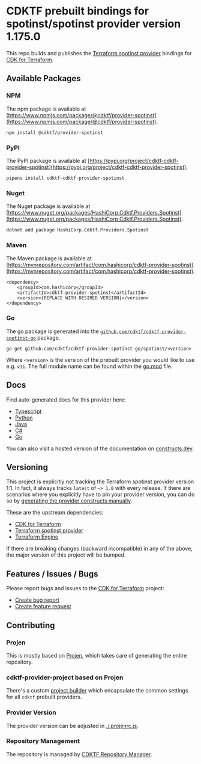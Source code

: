 # CDKTF prebuilt bindings for spotinst/spotinst provider version 1.175.0

This repo builds and publishes the [Terraform spotinst provider](https://registry.terraform.io/providers/spotinst/spotinst/1.175.0/docs) bindings for [CDK for Terraform](https://cdk.tf).

## Available Packages

### NPM

The npm package is available at [https://www.npmjs.com/package/@cdktf/provider-spotinst](https://www.npmjs.com/package/@cdktf/provider-spotinst).

`npm install @cdktf/provider-spotinst`

### PyPI

The PyPI package is available at [https://pypi.org/project/cdktf-cdktf-provider-spotinst](https://pypi.org/project/cdktf-cdktf-provider-spotinst).

`pipenv install cdktf-cdktf-provider-spotinst`

### Nuget

The Nuget package is available at [https://www.nuget.org/packages/HashiCorp.Cdktf.Providers.Spotinst](https://www.nuget.org/packages/HashiCorp.Cdktf.Providers.Spotinst).

`dotnet add package HashiCorp.Cdktf.Providers.Spotinst`

### Maven

The Maven package is available at [https://mvnrepository.com/artifact/com.hashicorp/cdktf-provider-spotinst](https://mvnrepository.com/artifact/com.hashicorp/cdktf-provider-spotinst).

```
<dependency>
    <groupId>com.hashicorp</groupId>
    <artifactId>cdktf-provider-spotinst</artifactId>
    <version>[REPLACE WITH DESIRED VERSION]</version>
</dependency>
```

### Go

The go package is generated into the [`github.com/cdktf/cdktf-provider-spotinst-go`](https://github.com/cdktf/cdktf-provider-spotinst-go) package.

`go get github.com/cdktf/cdktf-provider-spotinst-go/spotinst/<version>`

Where `<version>` is the version of the prebuilt provider you would like to use e.g. `v11`. The full module name can be found
within the [go.mod](https://github.com/cdktf/cdktf-provider-spotinst-go/blob/main/spotinst/go.mod#L1) file.

## Docs

Find auto-generated docs for this provider here:

* [Typescript](./docs/API.typescript.md)
* [Python](./docs/API.python.md)
* [Java](./docs/API.java.md)
* [C#](./docs/API.csharp.md)
* [Go](./docs/API.go.md)

You can also visit a hosted version of the documentation on [constructs.dev](https://constructs.dev/packages/@cdktf/provider-spotinst).

## Versioning

This project is explicitly not tracking the Terraform spotinst provider version 1:1. In fact, it always tracks `latest` of `~> 1.0` with every release. If there are scenarios where you explicitly have to pin your provider version, you can do so by [generating the provider constructs manually](https://cdk.tf/imports).

These are the upstream dependencies:

* [CDK for Terraform](https://cdk.tf)
* [Terraform spotinst provider](https://registry.terraform.io/providers/spotinst/spotinst/1.175.0)
* [Terraform Engine](https://terraform.io)

If there are breaking changes (backward incompatible) in any of the above, the major version of this project will be bumped.

## Features / Issues / Bugs

Please report bugs and issues to the [CDK for Terraform](https://cdk.tf) project:

* [Create bug report](https://cdk.tf/bug)
* [Create feature request](https://cdk.tf/feature)

## Contributing

### Projen

This is mostly based on [Projen](https://github.com/projen/projen), which takes care of generating the entire repository.

### cdktf-provider-project based on Projen

There's a custom [project builder](https://github.com/cdktf/cdktf-provider-project) which encapsulate the common settings for all `cdktf` prebuilt providers.

### Provider Version

The provider version can be adjusted in [./.projenrc.js](./.projenrc.js).

### Repository Management

The repository is managed by [CDKTF Repository Manager](https://github.com/cdktf/cdktf-repository-manager/).
